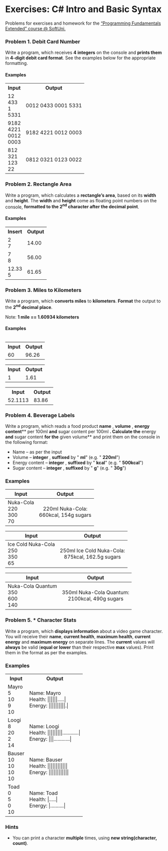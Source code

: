 <h1>Exercises: C# Intro and Basic Syntax</h1>
Problems for exercises and homework for the <a href="https://softuni.bg/courses/programming-fundamentals">“Programming Fundamentals Extended” course @ SoftUni.</a>

<h3>Problem 1. Debit Card Number</h3>

Write a program, which receives **4 integers** on the
console and **prints them** in **4-digit debit card format**. See the
examples below for the appropriate formatting.

#### Examples

<table class="tg">
  <tr>
    <th class="tg-031e">Input</th>
    <th class="tg-031e">Output</th>
  </tr>
  <tr>
    <td class="tg-031e">12<br>433<br>1<br>5331</td>
    <td class="tg-031e">0012 0433 0001 5331<br></td>
  </tr>
  <tr>
    <td class="tg-031e">9182<br>4221<br>0012<br>0003</td>
    <td class="tg-031e">9182 4221 0012 0003</td>
  </tr>
  <tr>
    <td class="tg-031e">812<br>321<br>123<br>22</td>
    <td class="tg-031e">0812 0321 0123 0022</td>
  </tr>
</table>

<h3>Problem 2. Rectangle Area</h3>

Write a program, which calculates a **rectangle’s area**, based on its **width** and **height**. The **width** and **height** come as floating point numbers on the console, **formatted to the 2<sup>nd</sup> character after the decimal point**.

#### Examples

<table class="tg">
  <tr>
    <th class="tg-yw4l">Insert</th>
    <th class="tg-yw4l">Output</th>
  </tr>
  <tr>
    <td class="tg-jogk">2<br>7</td>
    <td class="tg-yw4l">14.00</td>
  </tr>
  <tr>
    <td class="tg-yw4l">7<br>8</td>
    <td class="tg-yw4l">56.00</td>
  </tr>
  <tr>
    <td class="tg-yw4l">12.33<br>5</td>
    <td class="tg-yw4l">61.65</td>
  </tr>
</table>

<h3>Problem 3. Miles to Kilometers</h3>

Write a program, which **converts miles** to **kilometers**. **Format** the output to the **2<sup>nd</sup> decimal place**.

Note: **1
mile == 1.60934 kilometers**

#### Examples

<table><table><tr><th>Input</th><th>Output</th></tr><tr><td>60</td><td>96.26</td></tr></table><table><tr><th>Input</th><th>Output</th></tr><tr><td>1</td><td>1.61</td></tr></table><table><tr><th>Input</th><th>Output</th></tr><tr><td>52.1113</td><td>83.86</td></tr> </table></table>

<h3>Problem 4. Beverage Labels</h3>

Write a program, which reads a food product **name** , **volume** , **energy content**** per 100ml **and** sugar content per 100ml **. Calculate the** energy **and** sugar content **for the** given volume** and print them on the console in the following format:

- Name – as per the input
- Volume – **integer** , **suffixed** by &quot; **ml**&quot; (e.g. &quot; **220ml**&quot;)
- Energy content – **integer** , **suffixed** by &quot; **kcal**&quot; (e.g. &quot; **500kcal**&quot;)
- Sugar content – **integer** , **suffixed** by &quot; **g**&quot; (e.g. &quot; **30g**&quot;)

### Examples

| Input                                         | Output                                             |
| --------------------------------------------- |:--------------------------------------------------:|
| Nuka-Cola<br/>220<br/>300<br/>70              |220ml Nuka-Cola:<br/>660kcal, 154g sugars           |

 
| Input                                         | Output                                             |
| --------------------------------------------- |:--------------------------------------------------:|
| Ice Cold Nuka-Cola<br/>250<br/>350<br/>65     |250ml Ice Cold Nuka-Cola:<br/>875kcal, 162.5g sugars|

| Input                                         | Output                                             |
| --------------------------------------------- |:--------------------------------------------------:|
| Nuka-Cola Quantum<br/>350<br/>600<br/>140     |350ml Nuka-Cola Quantum:<br/>2100kcal, 490g sugars  |

<h3>Problem 5. * Character Stats</h3>

Write a program, which **displays information** about a video game character. You will receive
their **name**, **current health**, **maximum health**, **current energy** and **maximum energy** on separate lines. The **current** values will **always** be valid (**equal or lower** than their
respective **max** values). Print them in the format as per the examples.

### Examples

<table class="tg">
  <tr>
    <th>Input</th>
    <th>Output</th>
  </tr>
  <tr>
    <td>Mayro<br>5<br>10<br>9<br>10</td>
    <td>Name: Mayro<br>Health: ||||||.....|<br>Energy: ||||||||||.|</td>
  </tr>
  <tr>
    <td>Loogi<br>8<br>20<br>2<br>14</td>
    <td>Name: Loogi<br>Health: |||||||||............|<br>Energy: |||............|</td>
  </tr>
   <tr>
    <td>Bauser<br>10<br>10<br>10<br>10</td>
    <td>Name: Bauser<br>Health: ||||||||||||<br>Energy: ||||||||||||</td>
  </tr>
  <tr>
    <td>Toad<br>0<br>5<br>0<br>10</td>
    <td>Name: Toad<br>Health: |.....|<br>Energy: |..........|</td>
  </tr> 
</table>

### Hints

- You can print a character **multiple** times, using **new string(character, count)**.